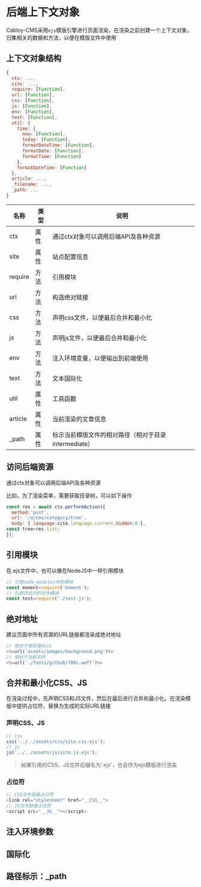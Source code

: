 # 后端上下文对象

Cabloy-CMS采用`ejs`模版引擎进行页面渲染，在渲染之前创建一个上下文对象，归集相关的数据和方法，以便在模版文件中使用

## 上下文对象结构

``` javascript
{
  ctx: ...,
  site: ...,
  require: [Function],
  url: [Function],
  css: [Function],
  js: [Function],
  env: [Function],
  text: [Function],
  util: {
    time: {
      now: [Function],
      today: [Function],
      formatDateTime: [Function],
      formatDate: [Function],
      formatTime: [Function]
    },
    formatDateTime: [Function]
  },
  article: ...,
  _filename: ...,
  _path: ...
}
```

|名称|类型|说明|
|-|-|-|
|ctx|属性|通过ctx对象可以调用后端API及各种资源|
|site|属性|站点配置信息|
|require|方法|引用模块|
|url|方法|构造绝对链接|
|css|方法|声明css文件，以便最后合并和最小化|
|js|方法|声明js文件，以便最后合并和最小化|
|env|方法|注入环境变量，以便输出到前端使用|
|text|方法|文本国际化|
|util|属性|工具函数|
|article|属性|当前渲染的文章信息|
|_path|属性|标示当前模版文件的相对路径（相对于目录intermediate）|

## 访问后端资源

通过ctx对象可以调用后端API及各种资源

比如，为了渲染菜单，需要获取目录树，可以如下操作

``` javascript
const res = await ctx.performAction({
  method:'post',
  url: '/a/cms/category/tree',
  body: { language:site.language.current,hidden:0 },
const tree=res.list;
});
```

## 引用模块

在.ejs文件中，也可以像在NodeJS中一样引用模块

``` javascript
// 引用node_modules中的模块
const moment=require('moment');
// 引用项目内的文件模块
const test=require('./test.js');
```

## 绝对地址

建议页面中所有资源的URL链接都渲染成绝对地址

``` javascript
// 相对于根目录dist
<%=url('assets/images/background.png')%>
// 相对于当前文件
<%=url('./fonts/github/700i.woff')%>
```

## 合并和最小化CSS、JS

在渲染过程中，先声明CSS和JS文件，然后在最后进行合并和最小化。在渲染模版中提供占位符，替换为生成的实际URL链接

### 声明CSS、JS

``` javascript
// css
css('../../assets/css/site.css.ejs');
// js
js('../../assets/js/site.js.ejs');
```

> 如果引用的CSS、JS文件后缀名为'.ejs'，也会作为ejs模版进行渲染

### 占位符
``` javascript
// CSS文件链接占位符
<link rel="stylesheet" href="__CSS__">
// JS文件链接占位符
<script src="__JS__"></script>
```

## 注入环境参数

## 国际化

## 路径标示：_path


